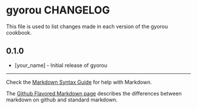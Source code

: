 gyorou CHANGELOG
================

This file is used to list changes made in each version of the gyorou cookbook.

0.1.0
-----
- [your_name] - Initial release of gyorou

- - -
Check the [Markdown Syntax Guide](http://daringfireball.net/projects/markdown/syntax) for help with Markdown.

The [Github Flavored Markdown page](http://github.github.com/github-flavored-markdown/) describes the differences between markdown on github and standard markdown.
